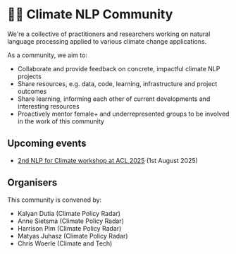# 🌱💬 Climate NLP Community

We're a collective of practitioners and researchers working on natural language processing applied to various climate change applications. 

As a community, we aim to:

- Collaborate and provide feedback on concrete, impactful climate NLP projects
- Share resources, e.g. data, code, learning, infrastructure and project outcomes
- Share learning, informing each other of current developments and interesting resources
- Proactively mentor female+ and underrepresented groups to be involved in the work of this community

## Upcoming events

- [2nd NLP for Climate workshop at ACL 2025](https://nlp4climate.github.io/) (1st August 2025)

## Organisers

This community is convened by:

- Kalyan Dutia (Climate Policy Radar)
- Anne Sietsma (Climate Policy Radar)
- Harrison Pim (Climate Policy Radar)
- Matyas Juhasz (Climate Policy Radar)
- Chris Woerle (Climate and Tech)
